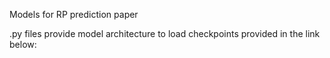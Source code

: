 Models for RP prediction paper

.py files provide model architecture to load checkpoints provided in the link below:
